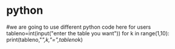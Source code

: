 # python
#we are going to use different python code here for users
tableno=int(input("enter the table you want"))
for k in range(1,10):
  print(tableno,"*",k,"=",tableno*k)
  
